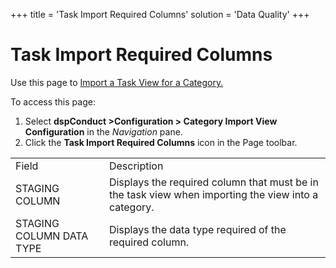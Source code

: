 +++
title = 'Task Import Required Columns'
solution = 'Data Quality'
+++

# Task Import Required Columns

<div class="use">

Use this page to [Import a Task View for a
Category.](../Use_Cases/Import_Views.htm#Import_a_Task_View_for_a_Category)

</div>

To access this page:

1.  Select <span style="font-weight: bold;">dspConduct
    \></span>**Configuration \> Category Import View Configuration** in
    the <span style="font-style: italic;">Navigation</span> pane.
2.  Click the **Task Import Required Columns** icon in the Page
toolbar.

|                          |                                                                                                     |
| ------------------------ | --------------------------------------------------------------------------------------------------- |
| Field                    | Description                                                                                         |
| STAGING COLUMN           | Displays the required column that must be in the task view when importing the view into a category. |
| STAGING COLUMN DATA TYPE | Displays the data type required of the required column.                                             |
